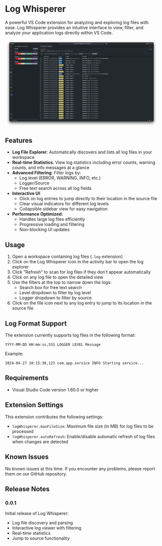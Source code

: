 # Log Whisperer

A powerful VS Code extension for analyzing and exploring log files with ease. Log Whisperer provides an intuitive interface to view, filter, and analyze your application logs directly within VS Code.

![Log Whisperer](/media/SCR-20250427-sgny.png)

## Features

- **Log File Explorer**: Automatically discovers and lists all log files in your workspace
- **Real-time Statistics**: View log statistics including error counts, warning counts, and info messages at a glance
- **Advanced Filtering**: Filter logs by:
  - Log level (ERROR, WARNING, INFO, etc.)
  - Logger/Source
  - Free text search across all log fields
- **Interactive UI**:
  - Click on log entries to jump directly to their location in the source file
  - Clear visual indicators for different log levels
  - Collapsible sidebar view for easy navigation
- **Performance Optimized**:
  - Handles large log files efficiently
  - Progressive loading and filtering
  - Non-blocking UI updates

## Usage

1. Open a workspace containing log files (`.log` extension)
2. Click on the Log Whisperer icon in the activity bar to open the log explorer
3. Click "Refresh" to scan for log files if they don't appear automatically
4. Click on any log file to open the detailed view
5. Use the filters at the top to narrow down the logs:
   - Search box for free text search
   - Level dropdown to filter by log level
   - Logger dropdown to filter by source
6. Click on the file icon next to any log entry to jump to its location in the source file

## Log Format Support

The extension currently supports log files in the following format:

```
YYYY-MM-DD HH:mm:ss,SSS LOGGER LEVEL Message
```

Example:

```
2024-04-27 10:15:30,123 com.app.service INFO Starting service...
```

## Requirements

- Visual Studio Code version 1.60.0 or higher

## Extension Settings

This extension contributes the following settings:

- `logWhisperer.maxFileSize`: Maximum file size (in MB) for log files to be processed
- `logWhisperer.autoRefresh`: Enable/disable automatic refresh of log files when changes are detected

## Known Issues

No known issues at this time. If you encounter any problems, please report them on our GitHub repository.

## Release Notes

### 0.0.1

Initial release of Log Whisperer:

- Log file discovery and parsing
- Interactive log viewer with filtering
- Real-time statistics
- Jump to source functionality
